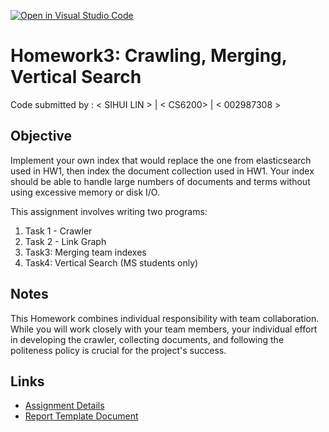 [![Open in Visual Studio Code](https://classroom.github.com/assets/open-in-vscode-718a45dd9cf7e7f842a935f5ebbe5719a5e09af4491e668f4dbf3b35d5cca122.svg)](https://classroom.github.com/online_ide?assignment_repo_id=14360383&assignment_repo_type=AssignmentRepo)
# Homework3: Crawling, Merging, Vertical Search

Code submitted by : < SIHUI LIN > | < CS6200> | < 002987308 >

## Objective
Implement your own index that would replace the one from elasticsearch used in HW1, then index the document collection used in HW1. Your index should be able to handle large numbers of documents and terms without using excessive memory or disk I/O.

This assignment involves writing two programs:

1. Task 1 - Crawler
2. Task 2 - Link Graph
3. Task3: Merging team indexes
3. Task4: Vertical Search (MS students only)

## Notes

This Homework combines individual responsibility with team collaboration. While you will work closely with your team members, your individual effort in developing the crawler, collecting documents, and following the politeness policy is crucial for the project's success.


## Links
- [Assignment Details](https://course.ccs.neu.edu/cs6200f20/assignments/3.html)
- [Report Template Document](https://docs.google.com/document/d/1jvxts0fFDExHlTEJqGOz3m0NP0YQKVl-fFKWmO5pxjE/edit?usp=sharing)
